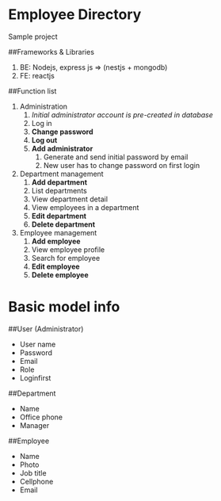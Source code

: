 Employee Directory
==================
Sample project

##Frameworks & Libraries
1. BE: Nodejs, express js => (nestjs + mongodb)
2. FE: reactjs

##Function list
1. Administration
    1. *Initial administrator account is pre-created in database*
    2. Log in
    3. **Change password**
    4. **Log out**
    5. **Add administrator**
        1. Generate and send initial password by email
        2. New user has to change password on first login    
2. Department management
    1. **Add department**
    2. List departments
    3. View department detail
    4. View employees in a department
    5. **Edit department**
    6. **Delete department**
3. Employee management
    1. **Add employee**
    2. View employee profile
    3. Search for employee 
    4. **Edit employee**
    5. **Delete employee**

Basic model info
================

##User (Administrator)
- User name
- Password
- Email
- Role
- Loginfirst

##Department
- Name
- Office phone
- Manager

##Employee
- Name
- Photo
- Job title
- Cellphone
- Email

